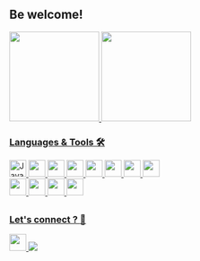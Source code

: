 <span align="left">
  <h2> Be welcome! </h2>
</span>
<div>
  <a href="https://github.com/phenricks">
  <img height="160em" src="https://github-readme-stats.vercel.app/api?username=phenricks&show_icons=false&theme=github_dark"/>
  <img height="160em" src="https://github-readme-stats.vercel.app/api/top-langs/?username=phenricks&layout=compact&langs_count16&theme=github_dark"/>
</div>
<div style="display: inline_block">

  ### Languages & Tools 🛠️
  <img height="30em" src="https://cdn.jsdelivr.net/gh/devicons/devicon/icons/java/java-original.svg" alt="Java" />        
  <img height="30em" src="https://cdn.jsdelivr.net/gh/devicons/devicon/icons/spring/spring-original.svg" />    
  <img height="30em" src="https://cdn.jsdelivr.net/gh/devicons/devicon/icons/angularjs/angularjs-plain.svg" />
  <img height="30em" src="https://cdn.jsdelivr.net/gh/devicons/devicon/icons/ionic/ionic-original.svg" />
  <img height="30em" src="https://cdn.jsdelivr.net/gh/devicons/devicon/icons/typescript/typescript-plain.svg" />
  <img height="30em" src="https://cdn.jsdelivr.net/gh/devicons/devicon/icons/javascript/javascript-plain.svg" />         
  <img height="30em" src="https://cdn.jsdelivr.net/gh/devicons/devicon/icons/mysql/mysql-original.svg" />
  <img height="30em" src="https://cdn.jsdelivr.net/gh/devicons/devicon/icons/postgresql/postgresql-plain.svg" /> 
  <br>    
  <img height="30em" src="https://cdn.jsdelivr.net/gh/devicons/devicon/icons/git/git-original.svg" />
  <img height="30em" src="https://cdn.jsdelivr.net/gh/devicons/devicon/icons/vscode/vscode-original.svg" />
  <img height="30em" src="https://cdn.jsdelivr.net/gh/devicons/devicon/icons/linux/linux-original.svg" />    
  <img height="30em" src="https://cdn.jsdelivr.net/gh/devicons/devicon/icons/bash/bash-plain.svg" /> 
</div>

  ##
  ### Let's connect ? :handshake:
<div style="display: inline_block">
    <a href="https://www.linkedin.com/in/pedrohrick/" target="_blank">
      <img height="30em" src="https://cdn.jsdelivr.net/gh/devicons/devicon/icons/linkedin/linkedin-original.svg" target="_blank" />
    </a>
    <a href="mailto:pedrohricksilva@gmail.com" target="_blank">
      <img src="https://img.shields.io/badge/Gmail-D14836?style=for-the-badge&logo=gmail&logoColor=white" target="_blank">
    <a/>
</div>
<!--
**phenricks/phenricks** is a ✨ _special_ ✨ repository because its `README.md` (this file) appears on your GitHub profile.

Here are some ideas to get you started:

- 🔭 I’m currently working on ...
- 🌱 I’m currently learning ...
- 👯 I’m looking to collaborate on ...
- 🤔 I’m looking for help with ...
- 💬 Ask me about ...
- 📫 How to reach me: ...
- 😄 Pronouns: ...
- ⚡ Fun fact: ...
-->
